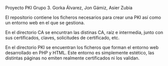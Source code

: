 Proyecto PKI Grupo 3. Gorka Álvarez, Jon Gámiz, Asier Zubia

El repositorio contiene los ficheros necesarios para crear una PKI así como un entorno web en el que se gestiona.

En el directorio CA se encuntran las distinas CA, raíz e intermedia, junto con sus certificados, claves, solicitudes de certificado, etc.

En el directorio PKI se encuentran los ficheros que forman el entorno web desarrollado en PHP y HTML. Este entorno es simplemente estético, las distintas páginas no emiten realmente certificados ni los validan.
